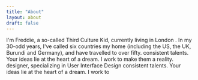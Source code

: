 ```yaml
---
title: "About"
layout: about
draft: false
---
```


I'm Freddie, a so-called Third Culture Kid, currently living in London . In my 30-odd years, I've called six countries my home (including the US, the UK, Burundi and Germany), and have travelled to over fifty.
consistent talents. Your ideas lie at the heart of a dream. I work to make them a reality. designer, specializing in User Interface Design consistent talents. Your ideas lie at the heart of a dream. I work to
